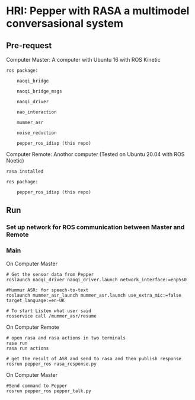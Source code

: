 # HRI: Pepper with RASA a multimodel conversasional system
## Pre-request
Computer Master: A computer with Ubuntu 16 with ROS Kinetic

    ros package:

        naoqi_bridge

        naoqi_bridge_msgs

        naoqi_driver

        nao_interaction

        mummer_asr

        noise_reduction

        pepper_ros_idiap (this repo)

Computer Remote: Anothor computer (Tested on Ubuntu 20.04 with ROS Noetic)

    rasa installed

    ros pachage:
    
        pepper_ros_idiap (this repo)

## Run
### Set up network for ROS communication between Master and Remote
### Main
On Computer Master
```
# Get the sensor data from Pepper
roslaunch naoqi_driver naoqi_driver.launch network_interface:=enp5s0

#Mummur ASR: for speech-to-text
roslaunch mummer_asr_launch mummer_asr.launch use_extra_mic:=false target_language:=en-UK

# To start Listen what user said
rosservice call /mummer_asr/resume
```

On Computer Remote
```
# open rasa and rasa actions in two terminals
rasa run
rasa run actions

# get the result of ASR and send to rasa and then publish response
rosrun pepper_ros rasa_response.py 
```

On Computer Master
```
#Send command to Pepper
rosrun pepper_ros pepper_talk.py
```